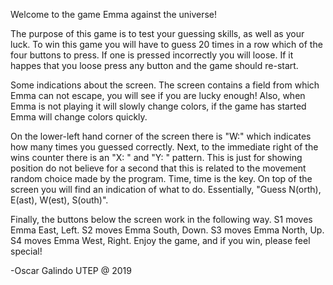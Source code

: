 Welcome to the game Emma against the universe!

The purpose of this game is to test your guessing skills, as well as your
luck. To win this game you will have to guess 20 times in a row
which of the four buttons to press. If one is pressed incorrectly you will
loose. If it happes that you loose press any button and the game should
re-start.

Some indications about the screen. The screen contains a field from which Emma
can not escape, you will see if you are lucky enough! Also, when Emma is not
playing it will slowly change colors, if the game has started Emma will change
colors quickly.

On the lower-left hand corner of the screen there is "W:" which indicates how
many times you guessed correctly. Next, to the immediate right of the wins
counter there is an "X: " and "Y: " pattern. This is just for showing position
do not believe for a second that this is related to the movement
random choice made by the program. Time, time is the key. On top of the screen you will find an
indication of what to do. Essentially, "Guess N(orth), E(ast), W(est),
S(outh)".

Finally, the buttons below the screen work in the following way. S1 moves Emma
East, Left. S2 moves Emma South, Down. S3 moves Emma North, Up. S4 moves Emma
West, Right. Enjoy the game, and if you win, please feel special!

-Oscar Galindo
UTEP @ 2019

